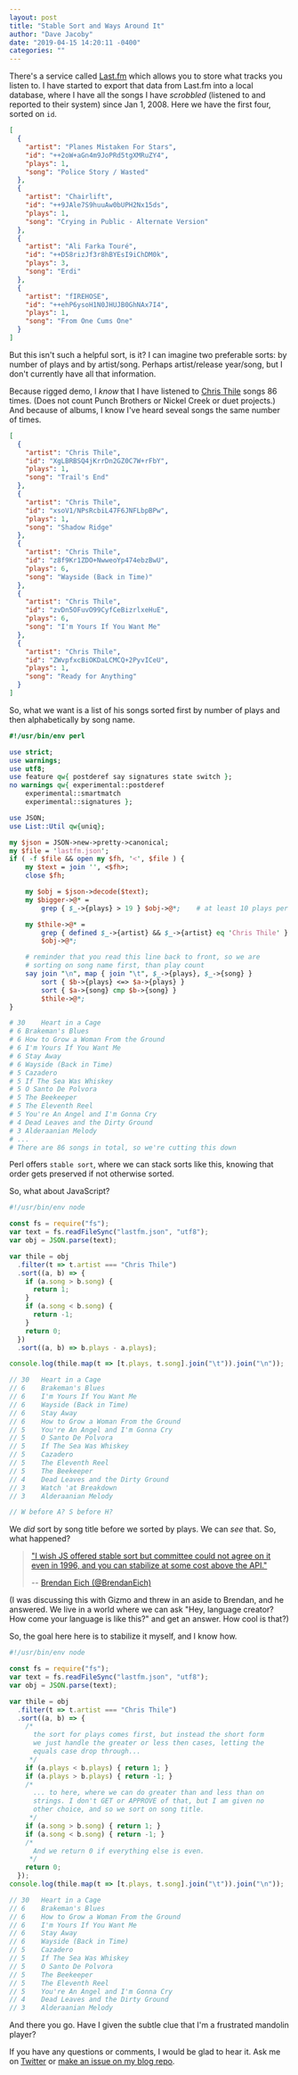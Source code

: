 ```yaml
---
layout: post
title: "Stable Sort and Ways Around It"
author: "Dave Jacoby"
date: "2019-04-15 14:20:11 -0400"
categories: ""
---
```


There's a service called [Last.fm](https://www.last.fm/) which allows you to store what tracks you listen to. I have started to export that data from Last.fm into a local database, where I have all the songs I have _scrobbled_ (listened to and reported to their system) since Jan 1, 2008. Here we have the first four, sorted on `id`.

```json
[
  {
    "artist": "Planes Mistaken For Stars",
    "id": "++2oW+aGn4m9JoPRd5tgXMRuZY4",
    "plays": 1,
    "song": "Police Story / Wasted"
  },
  {
    "artist": "Chairlift",
    "id": "++9JAle7S9huuAw0bUPH2Nx15ds",
    "plays": 1,
    "song": "Crying in Public - Alternate Version"
  },
  {
    "artist": "Ali Farka Touré",
    "id": "++D58rizJf3r8hBYEsI9iChDM0k",
    "plays": 3,
    "song": "Erdi"
  },
  {
    "artist": "fIREHOSE",
    "id": "++ehP6ysoH1N0JHUJB0GhNAx7I4",
    "plays": 1,
    "song": "From One Cums One"
  }
]
```

But this isn't such a helpful sort, is it? I can imagine two preferable sorts: by number of plays and by artist/song. Perhaps artist/release year/song, but I don't currently have all that information.

Because rigged demo, I _know_ that I have listened to [Chris Thile](https://www.christhile.com/) songs 86 times. (Does not count Punch Brothers or Nickel Creek or duet projects.) And because of albums, I know I've heard seveal songs the same number of times.

```json
[
  {
    "artist": "Chris Thile",
    "id": "XgLBRBSQ4jKrrDn2GZ0C7W+rFbY",
    "plays": 1,
    "song": "Trail's End"
  },
  {
    "artist": "Chris Thile",
    "id": "xsoV1/NPsRcbiL47F6JNFLbpBPw",
    "plays": 1,
    "song": "Shadow Ridge"
  },
  {
    "artist": "Chris Thile",
    "id": "z8f9Kr1ZDO+NwweoYp474ebzBwU",
    "plays": 6,
    "song": "Wayside (Back in Time)"
  },
  {
    "artist": "Chris Thile",
    "id": "zvDn5OFuvO99CyfCeBizrlxeHuE",
    "plays": 6,
    "song": "I'm Yours If You Want Me"
  },
  {
    "artist": "Chris Thile",
    "id": "ZWvpfxcBiOKDaLCMCQ+2PyvICeU",
    "plays": 1,
    "song": "Ready for Anything"
  }
]
```

So, what we want is a list of his songs sorted first by number of plays and then alphabetically by song name.

```perl
#!/usr/bin/env perl

use strict;
use warnings;
use utf8;
use feature qw{ postderef say signatures state switch };
no warnings qw{ experimental::postderef
    experimental::smartmatch
    experimental::signatures };

use JSON;
use List::Util qw{uniq};

my $json = JSON->new->pretty->canonical;
my $file = 'lastfm.json';
if ( -f $file && open my $fh, '<', $file ) {
    my $text = join '', <$fh>;
    close $fh;

    my $obj = $json->decode($text);
    my $bigger->@* =
        grep { $_->{plays} > 19 } $obj->@*;    # at least 10 plays per song

    my $thile->@* =
        grep { defined $_->{artist} && $_->{artist} eq 'Chris Thile' }
        $obj->@*;

    # reminder that you read this line back to front, so we are
    # sorting on song name first, than play count
    say join "\n", map { join "\t", $_->{plays}, $_->{song} }
        sort { $b->{plays} <=> $a->{plays} }
        sort { $a->{song} cmp $b->{song} }
        $thile->@*;
}

# 30	Heart in a Cage
# 6	Brakeman's Blues
# 6	How to Grow a Woman From the Ground
# 6	I'm Yours If You Want Me
# 6	Stay Away
# 6	Wayside (Back in Time)
# 5	Cazadero
# 5	If The Sea Was Whiskey
# 5	O Santo De Polvora
# 5	The Beekeeper
# 5	The Eleventh Reel
# 5	You're An Angel and I'm Gonna Cry
# 4	Dead Leaves and the Dirty Ground
# 3	Alderaanian Melody
# ...
# There are 86 songs in total, so we're cutting this down
```

Perl offers `stable sort`, where we can stack sorts like this, knowing that order gets preserved if not otherwise sorted.

So, what about JavaScript?

```javascript
#!/usr/bin/env node

const fs = require("fs");
var text = fs.readFileSync("lastfm.json", "utf8");
var obj = JSON.parse(text);

var thile = obj
  .filter(t => t.artist === "Chris Thile")
  .sort((a, b) => {
    if (a.song > b.song) {
      return 1;
    }
    if (a.song < b.song) {
      return -1;
    }
    return 0;
  })
  .sort((a, b) => b.plays - a.plays);

console.log(thile.map(t => [t.plays, t.song].join("\t")).join("\n"));

// 30	Heart in a Cage
// 6	Brakeman's Blues
// 6	I'm Yours If You Want Me
// 6	Wayside (Back in Time)
// 6	Stay Away
// 6	How to Grow a Woman From the Ground
// 5	You're An Angel and I'm Gonna Cry
// 5	O Santo De Polvora
// 5	If The Sea Was Whiskey
// 5	Cazadero
// 5	The Eleventh Reel
// 5	The Beekeeper
// 4	Dead Leaves and the Dirty Ground
// 3	Watch 'at Breakdown
// 3	Alderaanian Melody

// W before A? S before H?
```

We _did_ sort by song title before we sorted by plays. We can _see_ that. So, what happened?

> ["I wish JS offered stable sort but committee could not agree on it even in 1996, and you can stabilize at some cost above the API."](https://twitter.com/BrendanEich/status/1117853579971158026)
>
> -- [Brendan Eich (@BrendanEich)](https://twitter.com/BrendanEich/)

(I was discussing this with Gizmo and threw in an aside to Brendan, and he answered. We live in a world where we can ask "Hey, language creator? How come your language is like this?" and get an answer. How cool is that?)

So, the goal here here is to stabilize it myself, and I know how.

```javascript
#!/usr/bin/env node

const fs = require("fs");
var text = fs.readFileSync("lastfm.json", "utf8");
var obj = JSON.parse(text);

var thile = obj
  .filter(t => t.artist === "Chris Thile")
  .sort((a, b) => {
    /*
      the sort for plays comes first, but instead the short form
      we just handle the greater or less then cases, letting the 
      equals case drop through...  
     */
    if (a.plays < b.plays) { return 1; }
    if (a.plays > b.plays) { return -1; }
    /*
      ... to here, where we can do greater than and less than on
      strings. I don't GET or APPROVE of that, but I am given no
      other choice, and so we sort on song title.
     */
    if (a.song > b.song) { return 1; }
    if (a.song < b.song) { return -1; }
    /*
      And we return 0 if everything else is even.
     */
    return 0;
  });
console.log(thile.map(t => [t.plays, t.song].join("\t")).join("\n"));

// 30	Heart in a Cage
// 6	Brakeman's Blues
// 6	How to Grow a Woman From the Ground
// 6	I'm Yours If You Want Me
// 6	Stay Away
// 6	Wayside (Back in Time)
// 5	Cazadero
// 5	If The Sea Was Whiskey
// 5	O Santo De Polvora
// 5	The Beekeeper
// 5	The Eleventh Reel
// 5	You're An Angel and I'm Gonna Cry
// 4	Dead Leaves and the Dirty Ground
// 3	Alderaanian Melody
```

And there you go. Have I given the subtle clue that I'm a frustrated mandolin player?

If you have any questions or comments, I would be glad to hear it. Ask me on [Twitter](https://twitter.com/jacobydave) or [make an issue on my blog repo](https://github.com/jacoby/jacoby.github.io).
